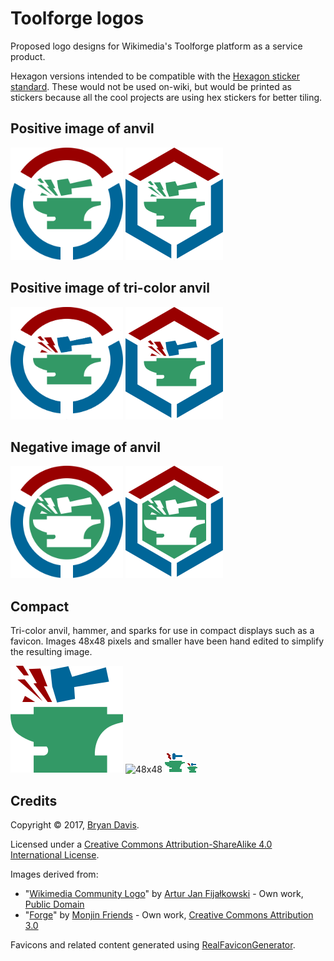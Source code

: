 Toolforge logos
===============

Proposed logo designs for Wikimedia's Toolforge platform as a service product.

Hexagon versions intended to be compatible with the [Hexagon sticker
standard]. These would not be used on-wiki, but would be printed as stickers
because all the cool projects are using hex stickers for better tiling.

Positive image of anvil
-----------------------

<img src="png/toolforge-round-anvil.png" width="180" height="180"> <img src="png/toolforge-hex-anvil.png" width="156" height="180">

Positive image of tri-color anvil
---------------------------------

<img src="png/toolforge-round-anvil-rgb.png" width="180" height="180"> <img src="png/toolforge-hex-anvil-rgb.png" width="156" height="180">

Negative image of anvil
-----------------------

<img src="png/toolforge-round-cutout.png" width="180" height="180"> <img src="png/toolforge-hex-cutout.png" width="156" height="180">

Compact
-------

Tri-color anvil, hammer, and sparks for use in compact displays such as
a favicon. Images 48x48 pixels and smaller have been hand edited to simplify
the resulting image.

![180x171](png/toolforge-rgb-anvil.png)
![48x48](favicon/favicon.ico)
![32x32](favicon/favicon-32x32.png)
![16x16](favicon/favicon-16x16.png)


Credits
-------
Copyright © 2017, [Bryan Davis].

Licensed under a [Creative Commons Attribution-ShareAlike 4.0 International
License].

Images derived from:
* "[Wikimedia Community Logo]" by [Artur Jan Fijałkowski] - Own work, [Public Domain]
* "[Forge]" by [Monjin Friends] - Own work, [Creative Commons Attribution 3.0]

Favicons and related content generated using [RealFaviconGenerator].

[Hexagon sticker standard]: https://github.com/terinjokes/StickerConstructorSpec
[Wikimedia Community Logo]: https://commons.wikimedia.org/wiki/File:Wikimedia_Community_Logo.svg
[Artur Jan Fijałkowski]: https://commons.wikimedia.org/wiki/User:WarX
[Public Domain]: https://en.wikipedia.org/wiki/en:public_domain
[Forge]: https://thenounproject.com/term/anvil/1044767/
[Monjin Friends]: https://thenounproject.com/monjin.friends/
[Creative Commons Attribution 3.0]: https://creativecommons.org/licenses/by/3.0/us/
[Bryan Davis]: https://github.com/bd808/
[Creative Commons Attribution-ShareAlike 4.0 International License]: https://creativecommons.org/licenses/by-sa/4.0/
[RealFaviconGenerator]: https://realfavicongenerator.net/
